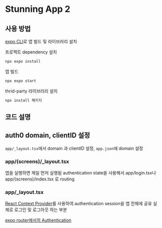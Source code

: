 # Stunning App 2

## 사용 방법

[expo CLI](https://docs.expo.dev/more/expo-cli/)로 앱 빌드 및 라이브러리 설치

프로젝트 dependency 설치

```bash
npx expo install
```

앱 빌드

```bash
npx expo start
```

thrid-party 라이브러리 설치

```bash
npx install 패키지
```

## 코드 설명

## auth0 domain, clientID 설정

`app/_layout.tsx`에서 domain 과 clientID 설정, `app.json`에 domain 설정

### app/(screens)/_layout.tsx

앱을 실행하면 제일 먼저 실행됨
authentication state을 사용해서 app/login.tsx나 app/(screens)/index.tsx 로 routing

### app/_layout.tsx

[React Context Provider](https://react.dev/reference/react/createContext)를 사용하여 authentication session을 앱 전체에 공유
실제로 로그인 및 로그아웃 하는 부분

[expo router에서의 Authentication](https://docs.expo.dev/router/reference/authentication/)
